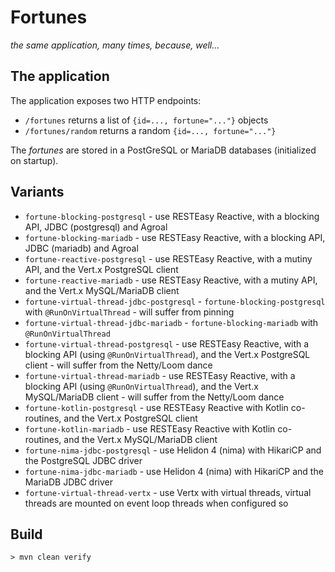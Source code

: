 # Fortunes

_the same application, many times, because, well..._

## The application

The application exposes two HTTP endpoints:

- `/fortunes` returns a list of `{id=..., fortune="..."}` objects
- `/fortunes/random` returns a random `{id=..., fortune="..."}`

The _fortunes_ are stored in a PostGreSQL or MariaDB databases (initialized on startup).

## Variants

* `fortune-blocking-postgresql` - use RESTEasy Reactive, with a blocking API, JDBC (postgresql) and Agroal
* `fortune-blocking-mariadb` - use RESTEasy Reactive, with a blocking API, JDBC (mariadb) and Agroal
* `fortune-reactive-postgresql` - use RESTEasy Reactive, with a mutiny API, and the Vert.x PostgreSQL client
* `fortune-reactive-mariadb` - use RESTEasy Reactive, with a mutiny API, and the Vert.x MySQL/MariaDB client
* `fortune-virtual-thread-jdbc-postgresql` - `fortune-blocking-postgresql` with `@RunOnVirtualThread` - will suffer from pinning
* `fortune-virtual-thread-jdbc-mariadb` - `fortune-blocking-mariadb` with `@RunOnVirtualThread`
* `fortune-virtual-thread-postgresql` - use RESTEasy Reactive, with a blocking API (using `@RunOnVirtualThread`), and the
  Vert.x PostgreSQL client - will suffer from the Netty/Loom dance
* `fortune-virtual-thread-mariadb` - use RESTEasy Reactive, with a blocking API (using `@RunOnVirtualThread`), and the
  Vert.x MySQL/MariaDB client - will suffer from the Netty/Loom dance
* `fortune-kotlin-postgresql` - use RESTEasy Reactive with Kotlin co-routines, and the Vert.x PostgreSQL client
* `fortune-kotlin-mariadb` - use RESTEasy Reactive with Kotlin co-routines, and the Vert.x MySQL/MariaDB client
* `fortune-nima-jdbc-postgresql` - use Helidon 4 (nima) with HikariCP and the PostgreSQL JDBC driver
* `fortune-nima-jdbc-mariadb` - use Helidon 4 (nima) with HikariCP and the MariaDB JDBC driver
* `fortune-virtual-thread-vertx` - use Vertx with virtual threads, virtual threads are mounted on event loop threads when configured so

## Build

```shell
> mvn clean verify
```

